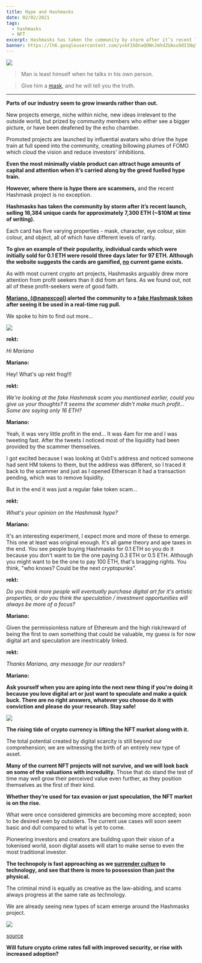 ```yaml
---
title: Hype and Hashmasks
date: 02/02/2021
tags:
  - hashmasks
  - NFT
excerpt: Hashmasks has taken the community by storm after it’s recent launch, selling 16,384 unique cards for approximately 7,300 ETH. However, where there is hype there are scammers...
banner: https://lh6.googleusercontent.com/yskFIbDnaQOWnJmhd2UAxu9dI1NqSasTfLVz8HIlJuoQQMmiq_o2sd30tt8CKrARNMmV_e4xsq119gN8rbZkUTeIkuUOOx2oEz3PsqVq8kZ2DjIEGiwfF6fINGUO45T8NCa0Zge6
---
```


![](https://lh6.googleusercontent.com/yskFIbDnaQOWnJmhd2UAxu9dI1NqSasTfLVz8HIlJuoQQMmiq_o2sd30tt8CKrARNMmV_e4xsq119gN8rbZkUTeIkuUOOx2oEz3PsqVq8kZ2DjIEGiwfF6fINGUO45T8NCa0Zge6)

> Man is least himself when he talks in his own person.

> Give him a [mask](https://en.wikipedia.org/wiki/The_Critic_as_Artist), and he will tell you the truth.

---

**Parts of our industry seem to grow inwards rather than out.**

New projects emerge, niche within niche, new ideas irrelevant to the outside world, but prized by community members who either see a bigger picture, or have been deafened by the echo chamber.

Promoted projects are launched by influential avatars who drive the hype train at full speed into the community, creating billowing plumes of FOMO which cloud the vision and reduce investors' inhibitions.

**Even the most minimally viable product can attract huge amounts of capital and attention when it’s carried along by the greed fuelled hype train.**

**However, where there is hype there are scammers,** and the recent Hashmask project is no exception.

**Hashmasks has taken the community by storm after it’s recent launch, selling 16,384 unique cards for approximately 7,300 ETH (~$10M at time of writing).**

Each card has five varying properties - mask, character, eye colour, skin colour, and object, all of which have different levels of rarity.

**To give an example of their popularity, individual cards which were initially sold for 0.1 ETH were resold three days later for 97 ETH. Although the website suggests the cards are gamified, [no](https://twitter.com/teo_leibowitz/status/1356406615751163904?s=20) current game exists.**

As with most current crypto art projects, Hashmasks arguably drew more attention from profit seekers than it did from art fans. As we found out, not all of these profit-seekers were of good faith.

**[Mariano, (@nanexcool)](https://twitter.com/nanexcool) alerted the community to a [fake Hashmask token](https://twitter.com/nanexcool/status/1356501530262839298?s=20) after seeing it be used in a real-time rug pull.**

We spoke to him to find out more…

![](https://lh4.googleusercontent.com/-xXmJtMSYeNRFEyJqswf9YWjLH0mejty2362T0sMbS1IGq2EMIbjVG7jmpS_vBA7_eKBQHOd_52J36T3rgQGJam2wOxb8fT_EcmWr3F01_QqQ3FioCMen3cSmphmBUQ82qdf7DYi)

**rekt:**

_Hi Mariano_

**Mariano:**

Hey! What's up rekt frog!!!

**rekt:**

_We're looking at the fake Hashmask scam you mentioned earlier, could you give us your thoughts? It seems the scammer didn't make much profit... Some are saying only 16 ETH?_

**Mariano:**

Yeah, it was very little profit in the end... It was 4am for me and I was tweeting fast. After the tweets I noticed most of the liquidity had been provided by the scammer themselves.

I got excited because I was looking at 0xb1's address and noticed someone had sent HM tokens to them, but the address was different, so I traced it back to the scammer and just as I opened Etherscan it had a transaction pending, which was to remove liquidity.

But in the end it was just a regular fake token scam…

**rekt:**

_What's your opinion on the Hashmask hype?_

**Mariano:**

It's an interesting experiment, I expect more and more of these to emerge. This one at least was original enough. It's all game theory and ape taxes in the end. You see people buying Hashmasks for 0.1 ETH so you do it because you don't want to be the one paying 0.3 ETH or 0.5 ETH. Although you might want to be the one to pay 100 ETH, that's bragging rights. You think, "who knows? Could be the next cryptopunks".

**rekt:**

_Do you think more people will eventually purchase digital art for it's artistic properties, or do you think the speculation / investment opportunities will always be more of a focus?_

**Mariano:**

Given the permissionless nature of Ethereum and the high risk/reward of being the first to own something that could be valuable, my guess is for now digital art and speculation are inextricably linked.

**rekt:**

_Thanks Mariano, any message for our readers?_

**Mariano:**

**Ask yourself when you are aping into the next new thing if you're doing it because you love digital art or just want to speculate and make a quick buck. There are no right answers, whatever you choose do it with conviction and please do your research. Stay safe!**

![](https://lh3.googleusercontent.com/fxk1TAkHlYhKcbNeQHyZNl-dPBuM-Z9nG-507EUPSLoiQ4SCx5R622lG0-DX0uWgrNnGLSCezcsP2tvwAzAVJNqU2avpBhzZA-LthhucXBv4Wo3ZjbkzH7bxgUe3Tt8Pfk6CxW4b)

**The rising tide of crypto currency is lifting the NFT market along with it.**

The total potential created by digital scarcity is still beyond our comprehension; we are witnessing the birth of an entirely new type of asset.

**Many of the current NFT projects will not survive, and we will look back on some of the valuations with incredulity.** Those that do stand the test of time may well grow their perceived value even further, as they position themselves as the first of their kind.

**Whether they’re used for tax evasion or just speculation, the NFT market is on the rise.**

What were once considered gimmicks are becoming more accepted; soon to be desired even by outsiders. The current use cases will soon seem basic and dull compared to what is yet to come.

Pioneering investors and creators are building upon their vision of a tokenised world, soon digital assets will start to make sense to even the most traditional investor.

**The technopoly is fast approaching as we [surrender culture](https://www.amazon.co.uk/Technopoly-Vintage-Neil-Postman/dp/0679745408) to technology, and see that there is more to possession than just the physical.**

The criminal mind is equally as creative as the law-abiding, and scams always progress at the same rate as technology.

We are already seeing new types of scam emerge around the Hashmasks project.

![](https://lh6.googleusercontent.com/8fDuKpaFM-VEo5y8Cy5N1rdAEZEabHT51TJl5DOrTlVen6-lTaP1rcgvyMiGOmwzdNkkI1L5rgJrYWdbyXCtqicWZ2Fa7ZDp9tnoYxUrX7f8noccEBaZiYDSxb29JQJXbGGG2kgZ)

[source](https://twitter.com/stronghodl/status/1356624501660868614?s=20)

**Will future crypto crime rates fall with improved security, or rise with increased adoption?**
